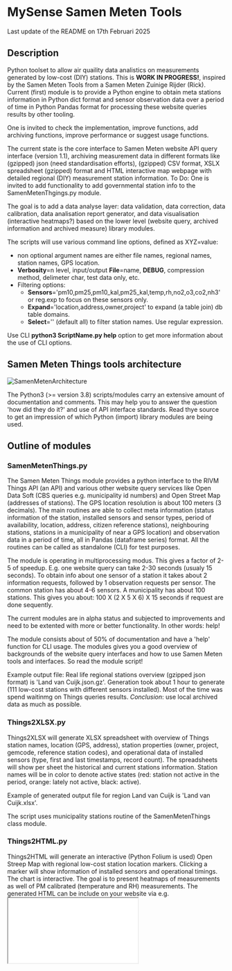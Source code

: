 # MySense Samen Meten Tools
Last update of the README on 17th Februari 2025

## Description
Python toolset to allow air quaility data analistics on measurements generated by low-cost (DIY) stations.
This is **WORK IN PROGRESS!**, inspired by the Samen Meten Tools from a Samen Meten Zuinige Rijder (Rick).
Current (first) module is to provide a Python engine to obtain meta stations information in Python dict format and sensor observation data over a period of time in Python Pandas format for processing these website queries results by other tooling.

One is invited to check the implementation, improve functions, add archiving functions, improve performance or suggest usage functions.

The current state is the core interface to Samen Meten website API query interface (version 1.1), archiving measurement data in different formats like (gzipped) json (need standardisation efforts), (gzipped) CSV format, XSLX spreadsheet (gzipped) format and HTML interactive map webpage with detailed regional (DIY) measurement station information. 
To Do: One is invited to add functionality to add governmental station info to the SamenMetenThgings.py module.

The goal is to add a data analyse layer: data validation, data correction, data calibration, data analisation report generator, and data visualisation (interactive heatmaps?) based on the lower level (website query, archived information and archived measure) library modules.

The scripts will use various command line options, defined as XYZ=value:
- non optional argument names are either file names, regional names, station names, GPS location.
- **Verbosity**=n level, input/output **File**=name, **DEBUG**, compression method, delimeter char, test data only, etc.
- Filtering options:
  - **Sensors**='pm10,pm25,pm10_kal,pm25_kal,temp,rh,no2,o3,co2,nh3' or reg.exp to focus on these sensors only.
  - **Expand**='location,address,owner,project' to expand (a table join) db table domains.
  - **Select**='' (default all) to filter station names. Use regular expression.

Use CLI **python3 ScriptName.py help** option to get more information about the use of CLI options.

## Samen Meten Things tools architecture

![SamenMetenArchitecture](https://github.com/user-attachments/assets/01a0a6b5-c6db-432b-8c1c-b83a8c4d7264)

The Python3 (>= version 3.8) scripts/modules carry an extensive amount of documentation and comments. This may help you to answer the question 'how did they do it?' and use of API interface standards. Read thye source to get an impression of which Python (import) library modules are being used.

## Outline of modules
### SamenMetenThings.py
The Samen Meten Things module provides a python interface to the RIVM Things API (an API) and various other website query services like Open Data Soft (CBS queries e.g. municipality id numbers) and Open Street Map (addresses of stations). The GPS location resolution is about 100 meters (3 decimals).
The main routines are able to collect meta information (status information of the station, installed sensors and sensor types, period of availability, location, address, citizen reference stations), neighbouring stations, stations in a municipality of near a GPS location) and observation data in a period of time, all in Pandas (dataframe series) format.
All the routines can be called as standalone (CLI) for test purposes.

The module is operating in multiprocessing modus. This gives a factor of 2-5 of speedup.
E.g. one website query can take 2-30 seconds (usualy 15 seconds). To obtain info about one sensor of a station it takes about 2 information requests, followed by 1 observation requests per sensor. The common station has about 4-6 sensors. A municipality has about 100 stations. This gives you about: 100 X (2 X 5 X 6) X 15 seconds if request are done sequently.

The current modules are in alpha status and subjected to improvements and need to be extented with more or better functionality. In other words: help!

The module consists about of 50% of documentation and have a 'help' function for CLI usage. The modules gives you a good overview of backgrounds of the website query interfaces and how to use Samen Meten tools and interfaces.
So read the module script!

Example output file: Real life regional stations overview (gzipped json format) is 'Land van Cuijk.json.gz'. Generation took about 1 hour to generate (111 low-cost stations with different sensors installed).
Most of the time was spend waitinmg on Things queries results. *Conclusion*: use local archived data as much as possible.

### Things2XLSX.py
Things2XLSX will generate XLSX spreadsheet with overview of Things station names, location (GPS, address),
station properties (owner, project, gemcode, reference station codes),
and operational data of installed sensors (type, first and last timestamps, record count).
The spreadsheets will show per sheet the historical and current stations information.
Station names will be in color to denote active states (red: station not active in the period, orange: lately not active, black: active).

Example of generated output file for region Land van Cuijk is 'Land van Cuijk.xlsx'.

The script uses municipality stations routine of the SamenMetenThings class module.

### Things2HTML.py
Things2HTML will generate an interactive (Python Folium is used) Open Streep Map with regional low-cost station location markers.
Clicking a marker will show information of installed sensors and operational timings. The chart is interactive.
The goal is to present heatmaps of measurements as well of PM calibrated (temperature and RH) measurements.
The generated HTML can be include on your website via e.g. <iframe src=HTMLfile>.

The file 'Land van Cuijk.html' is a real life example of a generated HTML interactive map page for an overview of Samen Meten stations in the region Land van Cuijk in Holland. Which can be visualised via a browser.

### Things2CSV.py
Things2CSV will generate a CSV file from station information obtained from JSON (one dimensional or multi dymensional) dict or downloaded regional stations information via Samen Meten API (SamenMetenTools.py) as comma separated file (default delimeter ';'). Content structure is:
1. comment lines, start with '#' char, with file properties as e.g. owner, version, project, title, subject, etc.
2. column header line with column names in either human readable format, or Things standard naming.
3. station info lines, default ';' char separated.

Generated file maybe gzipped compressed. Example of generated CSV file is 'test-stations.csv' (generated from 'test-stations.json.gz).

### ThingsArchive.py
This module will await completion of alpha tests of other modules.

This script a a wrapper for XLSX, HTML map, CSV (+compressed), and JSON (+compressed).
Input can be regional names (Samen Meten Things website will be used to download data), various file formats.
The central archive will use Python Pandas dataframe format.

## Licensing
   Open Source Initiative  https://opensource.org/licenses/RPL-1.5
   Unless explicitly acquired and licensed from Licensor under another
   license, the contents of this file are subject to the Reciprocal Public
   License ("RPL") Version 1.5, or subsequent versions as allowed by the RPL,
   and You may not copy or use this file in either source code or executable
   form, except in compliance with the terms and conditions of the RPL.

   All software distributed under the RPL is provided strictly on an "AS
   IS" basis, WITHOUT WARRANTY OF ANY KIND, EITHER EXPRESS OR IMPLIED, AND
   LICENSOR HEREBY DISCLAIMS ALL SUCH WARRANTIES, INCLUDING WITHOUT
   LIMITATION, ANY WARRANTIES OF MERCHANTABILITY, FITNESS FOR A PARTICULAR
   PURPOSE, QUIET ENJOYMENT, OR NON-INFRINGEMENT. See the RPL for specific
   language governing rights and limitations under the RPL.


